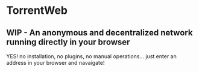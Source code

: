 # TorrentWeb

## WIP - An anonymous and decentralized network running directly in your browser 
YES! no installation, no plugins, no manual operations... just enter an address in your browser and navaigate!
